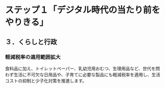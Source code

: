 # ステップ１「デジタル時代の当たり前をやりきる」

## ３．くらしと行政

### 軽減税率の適用範囲拡大

食料品に加え、トイレットペーパー、乳幼児用おむつ、生理用品など、世代を問わず生活に不可欠な日用品や、子育てに必要な製品にも軽減税率を適用し、生活コストの抑制と少子化対策を推進します。